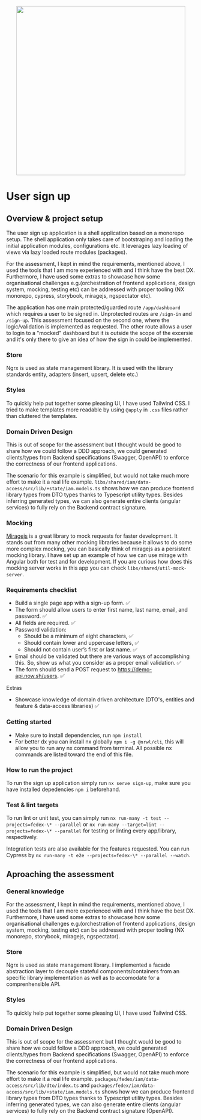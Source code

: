 <p align="center"><img src="https://logos-marcas.com/wp-content/uploads/2020/04/FedEx-Logo.png" width="450"></p>

# User sign up

## Overview & project setup

The user sign up application is a shell application based on a monorepo setup. The shell application only takes care of bootstraping and loading the initial application modules, configurations etc. It leverages lazy loading of views via lazy loaded route modules (packages).

For the assessment, I kept in mind the requirements, mentioned above, I used the tools that I am more experienced with and I think have the best DX. Furthermore, I have used some extras to showcase how some organisational challenges e.g.(orchestration of frontend applications, design system, mocking, testing etc) can be addressed with proper tooling (NX monorepo, cypress, storybook, miragejs, ngspectator etc).

The application has one main protected/guarded route `/app/dashboard` which requires a user to be signed in. Unprotected routes are `/sign-in` and `/sign-up`. This assessment focused on the second one, where the logic/validation is implemented as requested. The other route allows a user to login to a "mocked" dashboard but it is outside the scope of the excersie and it's only there to give an idea of how the sign in could be implemented.

### Store

Ngrx is used as state management library. It is used with the library standards entity, adapters (insert, upsert, delete etc.)

### Styles

To quickly help put together some pleasing UI, I have used Tailwind CSS. I tried to make templates more readable by using `@apply` in `.css` files rather than cluttered the templates.

### Domain Driven Design

This is out of scope for the assessment but I thought would be good to share how we could follow a DDD approach, we could generated clients/types from Backend specifications (Swagger, OpenAPI) to enforce the correctness of our frontend applications.

The scenario for this example is simplified, but would not take much more effort to make it a real life example. `libs/shared/iam/data-access/src/lib/+state/iam.models.ts` shows how we can produce frontend library types from DTO types thanks to Typescript utility types. Besides inferring generated types, we can also generate entire clients (angular services) to fully rely on the Backend contract signature.

### Mocking

[Miragejs](https://miragejs.com/) is a great library to mock requests for faster development. It stands out from many other mocking libraries because it allows to do some more complex mocking, you can basically think of miragejs as a persistent mocking library. I have set up an example of how we can use mirage with Angular both for test and for development. If you are curious how does this mocking server works in this app you can check `libs/shared/util-mock-server`.

### Requirements checklist

- Build a single page app with a sign-up form. ✅
- The form should allow users to enter first name, last name, email, and password. ✅
- All fields are required. ✅
- Password validation:
  - Should be a minimum of eight characters, ✅
  - Should contain lower and uppercase letters, ✅
  - Should not contain user’s first or last name. ✅
- Email should be validated but there are various ways of accomplishing this. So, show us what
  you consider as a proper email validation. ✅
- The form should send a POST request to <https://demo-api.now.sh/users>. ✅

Extras

- Showcase knowledge of domain driven architecture (DTO's, entities and feature & data-access libraries) ✅

### Getting started

- Make sure to install dependencies, run `npm install`
- For better dx you can install nx globally `npm i -g @nrwl/cli`, this will allow you to run any nx command from terminal. All possible nx commands are listed toward the end of this file.

### How to run the project

To run the sign up application simply run `nx serve sign-up`, make sure you have installed depedencies `npm i` beforehand.

### Test & lint targets

To run lint or unit test, you can simply run `nx run-many -t test --projects=fedex-\* --parallel` or `nx run-many --target=lint --projects=fedex-\* --parallel` for testing or linting every app/library, respectively.

Integration tests are also available for the features requested. You can run Cypress by `nx run-many -t e2e --projects=fedex-\* --parallel --watch`.

## Aproaching the assessment

### General knowledge

For the assessment, I kept in mind the requirements, mentioned above, I used the tools that I am more experienced with and I think have the best DX. Furthermore, I have used some extras to showcase how some organisational challenges e.g.(orchestration of frontend applications, design system, mocking, testing etc) can be addressed with proper tooling (NX monorepo, storybook, miragejs, ngspectator).

### Store

Ngrx is used as state management library. I implemented a facade abstraction layer to decouple stateful components/containers from an specific library implementation as well as to accomodate for a comprenhensible API.

### Styles

To quickly help put together some pleasing UI, I have used Tailwind CSS.

### Domain Driven Design

This is out of scope for the assessment but I thought would be good to share how we could follow a DDD approach, we could generated clients/types from Backend specifications (Swagger, OpenAPI) to enforce the correctness of our frontend applications.

The scenario for this example is simplified, but would not take much more effort to make it a real life example. `packages/fedex/iam/data-access/src/lib/dto/index.ts` and `packages/fedex/iam/data-access/src/lib/+state/iam.models.ts` shows how we can produce frontend library types from DTO types thanks to Typescript utility types. Besides inferring generated types, we can also generate entire clients (angular services) to fully rely on the Backend contract signature (OpenAPI).

